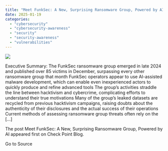 ```yaml
---
title: "Meet FunkSec: A New, Surprising Ransomware Group, Powered by AI"
date: 2025-01-19
categories: 
  - "cybersecurity"
  - "cybersecurity-awareness"
  - "security"
  - "security-awareness"
  - "vulnerabilities"
---
```


![](https://blog.checkpoint.com/wp-content/uploads/2020/11/PhoneNetworkHack_blog_260x260-1.jpg)

Executive Summary: The FunkSec ransomware group emerged in late 2024 and published over 85 victims in December, surpassing every other ransomware group that month FunkSec operators appear to use AI-assisted malware development, which can enable even inexperienced actors to quickly produce and refine advanced tools The group’s activities straddle the line between hacktivism and cybercrime, complicating efforts to understand their true motivations Many of the group’s leaked datasets are recycled from previous hacktivism campaigns, raising doubts about the authenticity of their disclosures and the actual success of their operations Current methods of assessing ransomware group threats often rely on the \[…\]

The post Meet FunkSec: A New, Surprising Ransomware Group, Powered by AI appeared first on Check Point Blog.

Go to Source
